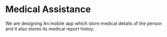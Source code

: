 # Medical Assistance

We are designing An mobile app which store medical details of the person and it also stores its medical report histoy.

